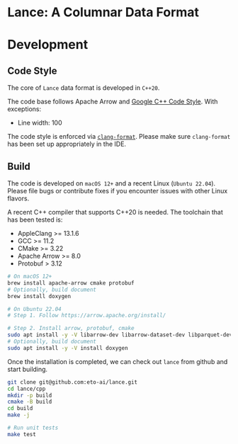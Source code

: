 # Lance: A Columnar Data Format


# Development

## Code Style

The core of `Lance` data format is developed in `C++20`.

The code base follows Apache Arrow and [Google C++ Code Style](https://google.github.io/styleguide/cppguide.html).
With exceptions:
* Line width: 100

The code style is enforced via [`clang-format`](https://clang.llvm.org/docs/ClangFormat.html). Please make sure `clang-format` has been set up appropriately in the IDE.

## Build

The code is developed on `macOS 12+` and a recent Linux (`Ubuntu 22.04`). Please file bugs or contribute fixes if you encounter issues with other Linux flavors.

A recent C++ compiler that supports C++20 is needed. The toolchain that has been tested is:

* AppleClang >= 13.1.6
* GCC >= 11.2
* CMake >= 3.22
* Apache Arrow >= 8.0
* Protobuf > 3.12

```sh
# On macOS 12+
brew install apache-arrow cmake protobuf
# Optionally, build document
brew install doxygen
```

```sh
# On Ubuntu 22.04
# Step 1. Follow https://arrow.apache.org/install/

# Step 2. Install arrow, protobuf, cmake
sudo apt install -y -V libarrow-dev libarrow-dataset-dev libparquet-dev libarrow-python-dev cmake libprotobuf-dev
# Optionally, build document
sudo apt install -y -V install doxygen
```

Once the installation is completed, we can check out `lance` from github and start building.

```sh
git clone git@github.com:eto-ai/lance.git
cd lance/cpp
mkdir -p build
cmake -B build
cd build
make -j

# Run unit tests
make test
```
